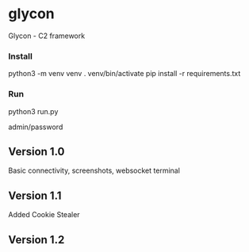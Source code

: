 # glycon
Glycon - C2 framework

### Install
python3 -m venv venv
. venv/bin/activate
pip install -r requirements.txt

### Run
python3 run.py

admin/password

## Version 1.0
Basic connectivity, screenshots, websocket terminal

## Version 1.1
Added Cookie Stealer

## Version 1.2
